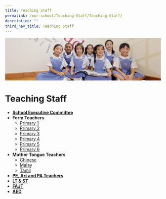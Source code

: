 ```yaml
---
title: Teaching Staff
permalink: /our-school/Teaching-Staff/Teaching-Staff/
description: ""
third_nav_title: Teaching Staff
---
```

![](/images/UsefulVideos.jpg)

Teaching Staff
==============


*   [<b>School Executive Committee</b>](/our-school/Teaching-Staff/School-Executive-Committee/)
*   <b>Form Teachers</b>
    *   [Primary 1](/our-school/Teaching-Staff/Form-Teachers-Primary-One/)
    *   [Primary 2](/our-school/Teaching-Staff/Form-Teachers-Primary-Two/)
    *   [Primary 3](/our-school/Teaching-Staff/Form-Teachers-Primary-Three/)
    *   [Primary 4](/our-school/Teaching-Staff/Form-Teachers-Primary-Four/)
    *   [Primary 5](/our-school/Teaching-Staff/Form-Teachers-Primary-Five/)
    *   [Primary 6](/our-school/Teaching-Staff/Form-Teachers-Primary-Six/)
*   <b>Mother Tongue Teachers</b> 
    *   [Chinese](/our-school/Teaching-Staff/Teaching-Staff-Chinese-Language-Teachers/)
    *   [Malay](/our-school/Teaching-Staff/Teaching-Staff-Malay-Language-Teachers/)
    *   [Tamil](/our-school/Teaching-Staff/Teaching-Staff-Tamil-Language-Teachers/)
*   [<b>PE, Art and PA Teachers</b>](/our-school/Teaching-Staff/Teaching-Staff-PE-Art-and-PA-Teachers/)
*   [**LT & ST**](https://stanthonyscanossianpri.moe.edu.sg/lt-st/)
*   **[FAJT](https://stanthonyscanossianpri.moe.edu.sg/teaching-staff-fajt)**
*   [**AED**](https://stanthonyscanossianpri.moe.edu.sg/teaching-staff-aed/)